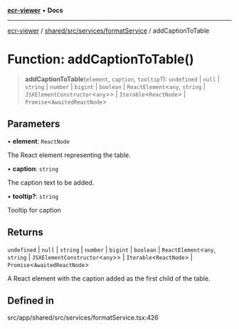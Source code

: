 [**ecr-viewer**](../../../../../README.md) • **Docs**

***

[ecr-viewer](../../../../../README.md) / [shared/src/services/formatService](../README.md) / addCaptionToTable

# Function: addCaptionToTable()

> **addCaptionToTable**(`element`, `caption`, `tooltip`?): `undefined` \| `null` \| `string` \| `number` \| `bigint` \| `boolean` \| `ReactElement`\<`any`, `string` \| `JSXElementConstructor`\<`any`\>\> \| `Iterable`\<`ReactNode`\> \| `Promise`\<`AwaitedReactNode`\>

## Parameters

• **element**: `ReactNode`

The React element representing the table.

• **caption**: `string`

The caption text to be added.

• **tooltip?**: `string`

Tooltip for caption

## Returns

`undefined` \| `null` \| `string` \| `number` \| `bigint` \| `boolean` \| `ReactElement`\<`any`, `string` \| `JSXElementConstructor`\<`any`\>\> \| `Iterable`\<`ReactNode`\> \| `Promise`\<`AwaitedReactNode`\>

A React element with the caption added as the first child of the table.

## Defined in

src/app/shared/src/services/formatService.tsx:426
